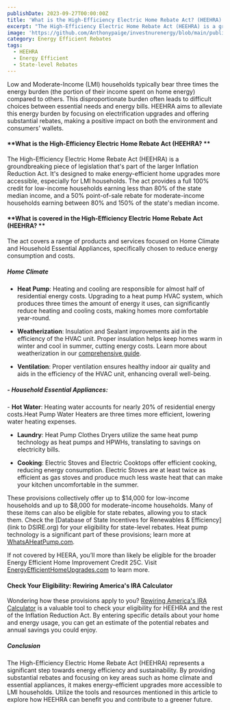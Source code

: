 ```yaml
---
publishDate: 2023-09-27T00:00:00Z
title: 'What is the High-Efficiency Electric Home Rebate Act? (HEEHRA)'
excerpt: "The High-Efficiency Electric Home Rebate Act (HEEHRA) is a groundbreaking piece of legislation that's part of the larger Inflation Reduction Act. It's designed to make energy-efficient home upgrades more accessible, especially for LMI households."
image: 'https://github.com/Anthonypaige/investnurenergy/blob/main/public/images/cover-art/EER-1-cover-art.jpg?raw=true'
category: Energy Efficient Rebates
tags:
  - HEEHRA
  - Energy Efficient
  - State-level Rebates
---
```


Low and Moderate-Income (LMI) households typically bear three times the energy burden (the portion of their income spent on home energy) compared to others. This disproportionate burden often leads to difficult choices between essential needs and energy bills. HEEHRA aims to alleviate this energy burden by focusing on electrification upgrades and offering substantial rebates, making a positive impact on both the environment and consumers' wallets.

#### **What is the High-Efficiency Electric Home Rebate Act (HEEHRA? **

The High-Efficiency Electric Home Rebate Act (HEEHRA) is a groundbreaking piece of legislation that's part of the larger Inflation Reduction Act. It's designed to make energy-efficient home upgrades more accessible, especially for LMI households. The act provides a full 100% credit for low-income households earning less than 80% of the state median income, and a 50% point-of-sale rebate for moderate-income households earning between 80% and 150% of the state's median income.

#### **What is covered in the High-Efficiency Electric Home Rebate Act (HEEHRA? **

The act covers a range of products and services focused on Home Climate and Household Essential Appliances, specifically chosen to reduce energy consumption and costs.

##### **Home Climate**

- **Heat Pump**: Heating and cooling are responsible for almost half of residential energy costs. Upgrading to a heat pump HVAC system, which produces three times the amount of energy it uses, can significantly reduce heating and cooling costs, making homes more comfortable year-round.

- **Weatherization**: Insulation and Sealant improvements aid in the efficiency of the HVAC unit. Proper insulation helps keep homes warm in winter and cool in summer, cutting energy costs. Learn more about weatherization in our [comprehensive guide](link-to-your-weatherization-article).

- **Ventilation**: Proper ventilation ensures healthy indoor air quality and aids in the efficiency of the HVAC unit, enhancing overall well-being.

##### - **Household Essential Appliances**:

- **Hot Water**: Heating water accounts for nearly 20% of residential energy costs.Heat Pump Water Heaters are three times more efficient, lowering water heating expenses.

- **Laundry**: Heat Pump Clothes Dryers utilize the same heat pump technology as heat pumps and HPWHs, translating to savings on electricity bills.

- **Cooking**: Electric Stoves and Electric Cooktops offer efficient cooking, reducing energy consumption. Electric Stoves are at least twice as efficient as gas stoves and produce much less waste heat that can make your kitchen uncomfortable in the summer.

These provisions collectively offer up to $14,000 for low-income households and up to $8,000 for moderate-income households. Many of these items can also be eligible for state rebates, allowing you to stack them. Check the [Database of State Incentives for Renewables & Efficiency](link to DSIRE.org) for your eligibility for state-level rebates. Heat pump technology is a significant part of these provisions; learn more at [WhatsAHeatPump.com](link-to-whatsaheatpump.com).

If not covered by HEERA, you’ll more than likely be eligible for the broader Energy Efficient Home Improvement Credit 25C. Visit [EnergyEfficientHomeUpgrades.com](link-to-your-25C-article) to learn more.

#### **Check Your Eligibility: Rewiring America's IRA Calculator**

Wondering how these provisions apply to you? [Rewiring America's IRA Calculator](https://www.rewiringamerica.org/app/ira-calculator) is a valuable tool to check your eligibility for HEEHRA and the rest of the Inflation Reduction Act. By entering specific details about your home and energy usage, you can get an estimate of the potential rebates and annual savings you could enjoy.

##### **Conclusion**

The High-Efficiency Electric Home Rebate Act (HEEHRA) represents a significant step towards energy efficiency and sustainability. By providing substantial rebates and focusing on key areas such as home climate and essential appliances, it makes energy-efficient upgrades more accessible to LMI households. Utilize the tools and resources mentioned in this article to explore how HEEHRA can benefit you and contribute to a greener future.
